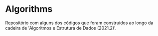 # Algorithms
Repositório com alguns dos códigos que foram construídos ao longo da cadeira de 'Algoritmos e Estrutura de Dados (2021.2)'.
